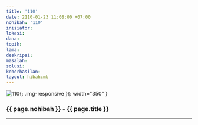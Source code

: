 ```yaml
---
title: '110'
date: 2110-01-23 11:08:00 +07:00
nohibah: '110'
inisiator: 
lokasi: 
dana: 
topik: 
lama: 
deskripsi: 
masalah: 
solusi: 
keberhasilan: 
layout: hibahcmb
---
```


![110](/static/img/hibahcmb/110.png){: .img-responsive }{: width="350" }

### {{ page.nohibah }} - {{ page.title }}

---
